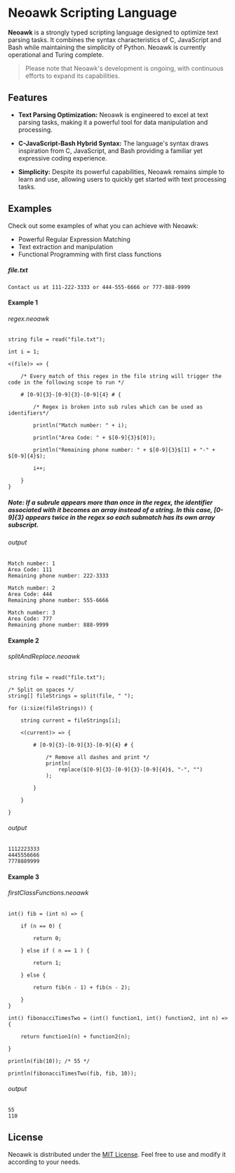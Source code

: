 # Neoawk Scripting Language

**Neoawk** is a strongly typed scripting language designed to optimize text parsing tasks. It combines the syntax characteristics of C, JavaScript and Bash while maintaining the simplicity of Python. Neoawk is currently operational and Turing complete.

> Please note that Neoawk's development is ongoing, with continuous efforts to expand its capabilities.

## Features

- **Text Parsing Optimization:** Neoawk is engineered to excel at text parsing tasks, making it a powerful tool for data manipulation and processing.

- **C-JavaScript-Bash Hybrid Syntax:** The language's syntax draws inspiration from C, JavaScript, and Bash providing a familiar yet expressive coding experience.

- **Simplicity:** Despite its powerful capabilities, Neoawk remains simple to learn and use, allowing users to quickly get started with text processing tasks.

## Examples

Check out some examples of what you can achieve with Neoawk:

- Powerful Regular Expression Matching
- Text extraction and manipulation
- Functional Programming with first class functions

 ##### file.txt
```nawk
Contact us at 111-222-3333 or 444-555-6666 or 777-888-9999
```

#### Example 1
###### regex.neoawk
```nawk
string file = read("file.txt");

int i = 1;

<(file)> => {

    /* Every match of this regex in the file string will trigger the code in the following scope to run */
    
    # [0-9]{3}-[0-9]{3}-[0-9]{4} # { 
    
    	/* Regex is broken into sub rules which can be used as identifiers*/
        
        println("Match number: " + i);
        
        println("Area Code: " + $[0-9]{3}$[0]);
        
        println("Remaining phone number: " + $[0-9]{3}$[1] + "-" + $[0-9]{4}$);
        
        i++;
        
    }
}
```
##### Note: If a subrule appears more than once in the regex, the identifier associated with it becomes an array instead of a string. In this case, [0-9]{3} appears twice in the regex so each submatch has its own array subscript.
###### output
```nawk
Match number: 1
Area Code: 111
Remaining phone number: 222-3333

Match number: 2
Area Code: 444
Remaining phone number: 555-6666

Match number: 3
Area Code: 777
Remaining phone number: 888-9999
```
#### Example 2
###### splitAndReplace.neoawk
```nawk
string file = read("file.txt");

/* Split on spaces */
string[] fileStrings = split(file, " ");

for (i:size(fileStrings)) {

    string current = fileStrings[i];

    <(current)> => {

        # [0-9]{3}-[0-9]{3}-[0-9]{4} # {

			/* Remove all dashes and print */
            println(
                replace($[0-9]{3}-[0-9]{3}-[0-9]{4}$, "-", "")
            );

        }

    }

}
```
###### output
```nawk
1112223333
4445556666
7778889999
```
#### Example 3
###### firstClassFunctions.neoawk
```nawk
int() fib = (int n) => {

    if (n == 0) {
    
        return 0;
        
    } else if ( n == 1 ) {
    
        return 1;
        
    } else {
    
        return fib(n - 1) + fib(n - 2);
        
    }
}

int() fibonacciTimesTwo = (int() function1, int() function2, int n) => {

    return function1(n) + function2(n);
    
}

println(fib(10)); /* 55 */

println(fibonacciTimesTwo(fib, fib, 10));
```
###### output
```nawk
55 
110
```

## License

Neoawk is distributed under the [MIT License](LICENSE). Feel free to use and modify it according to your needs.
